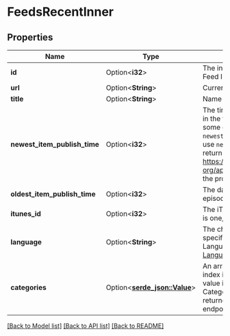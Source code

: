 # FeedsRecentInner

## Properties

Name | Type | Description | Notes
------------ | ------------- | ------------- | -------------
**id** | Option<**i32**> | The internal PodcastIndex.org Feed ID.  | [optional]
**url** | Option<**String**> | Current feed URL  | [optional]
**title** | Option<**String**> | Name of the feed  | [optional]
**newest_item_publish_time** | Option<**i32**> | The time the most recent episode in the feed was published.   Note: some endpoints use `newestItemPubdate` while others use `newestItemPublishTime`.  They return the same information. See https://github.com/Podcastindex-org/api/issues/3 to track when the property name is updated.  | [optional]
**oldest_item_publish_time** | Option<**i32**> | The date and time the oldest episode in the feed/index  | [optional]
**itunes_id** | Option<**i32**> | The iTunes ID of this feed if there is one, and we know what it is.  | [optional]
**language** | Option<**String**> | The channel-level language specification of the feed.  Languages accord with the [RSS Language Spec](https://www.rssboard.org/rss-language-codes).  | [optional]
**categories** | Option<[**serde_json::Value**](.md)> | An array of categories, where the index is the Category ID and the value is the Category Name.   All Category numbers and names are returned by the `categories/list` endpoint.  | [optional]

[[Back to Model list]](../README.md#documentation-for-models) [[Back to API list]](../README.md#documentation-for-api-endpoints) [[Back to README]](../README.md)


